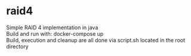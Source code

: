 # raid4
Simple RAID 4 implementation in java\
Build and run with: docker-compose up\
Build, execution and cleanup are all done via script.sh located in the root directory
